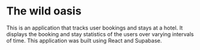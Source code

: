 # The wild oasis

This is an application that tracks user bookings and stays at a hotel. It displays the booking and stay statistics of the users over varying intervals of time. This application was built using React and Supabase.
